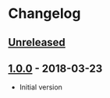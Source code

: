 # Changelog

## [Unreleased][]

## [1.0.0][] - 2018-03-23

- Initial version


[Unreleased]: https://github.com/ceteio/styled-components-rhythm/compare/v1.0.0...HEAD
[1.0.0]: https://github.com/ceteio/styled-components-rhythm/tree/v1.0.0